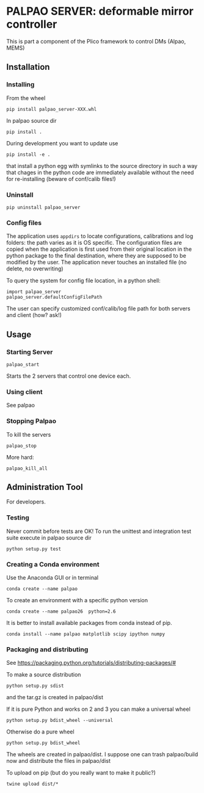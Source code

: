 # PALPAO SERVER: deformable mirror controller 

This is part a component of the Plico framework to control DMs (Alpao, MEMS)


## Installation

### Installing

From the wheel

```
pip install palpao_server-XXX.whl
```

In palpao source dir

```
pip install .
```

During development you want to update use

```
pip install -e .
```
that install a python egg with symlinks to the source directory in such 
a way that chages in the python code are immediately available without 
the need for re-installing (beware of conf/calib files!)

### Uninstall

```
pip uninstall palpao_server
```

### Config files

The application uses `appdirs` to locate configurations, calibrations 
and log folders: the path varies as it is OS specific. 
The configuration files are copied when the application is first used
from their original location in the python package to the final
destination, where they are supposed to be modified by the user.
The application never touches an installed file (no delete, no overwriting)

To query the system for config file location, in a python shell:

```
import palpao_server
palpao_server.defaultConfigFilePath
```


The user can specify customized conf/calib/log file path for both
servers and client (how? ask!)


## Usage

### Starting Server

```
palpao_start
```
Starts the 2 servers that control one device each.


### Using client 

See palpao


### Stopping Palpao

To kill the servers

```
palpao_stop
```

More hard:

```
palpao_kill_all
```


## Administration Tool

For developers.


### Testing
Never commit before tests are OK!
To run the unittest and integration test suite execute in palpao source dir

```
python setup.py test
```


### Creating a Conda environment
Use the Anaconda GUI or in terminal

```
conda create --name palpao 
```

To create an environment with a specific python version

```
conda create --name palpao26  python=2.6
```


It is better to install available packages from conda instead of pip. 

```
conda install --name palpao matplotlib scipy ipython numpy
```

### Packaging and distributing

See https://packaging.python.org/tutorials/distributing-packages/#

To make a source distribution

```
python setup.py sdist
```

and the tar.gz is created in palpao/dist


If it is pure Python and works on 2 and 3 you can make a universal wheel 

```
python setup.py bdist_wheel --universal
```

Otherwise do a pure wheel

```
python setup.py bdist_wheel
```

The wheels are created in palpao/dist. I suppose one can trash palpao/build now and distribute the files in palpao/dist


To upload on pip (but do you really want to make it public?)

```
twine upload dist/*
```